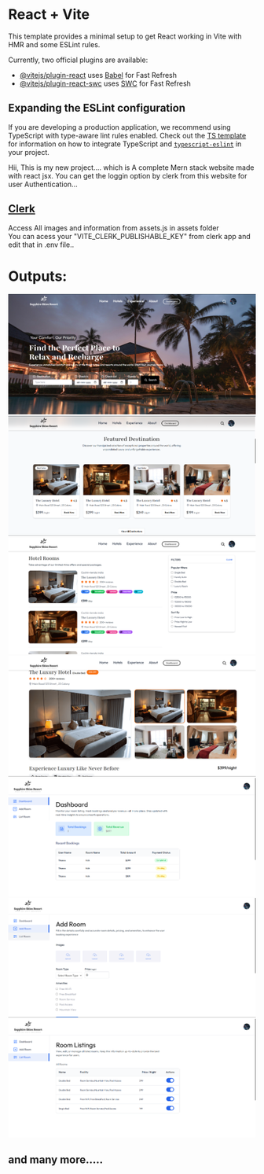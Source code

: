 # React + Vite

This template provides a minimal setup to get React working in Vite with HMR and some ESLint rules.

Currently, two official plugins are available:

- [@vitejs/plugin-react](https://github.com/vitejs/vite-plugin-react/blob/main/packages/plugin-react) uses [Babel](https://babeljs.io/) for Fast Refresh
- [@vitejs/plugin-react-swc](https://github.com/vitejs/vite-plugin-react/blob/main/packages/plugin-react-swc) uses [SWC](https://swc.rs/) for Fast Refresh

## Expanding the ESLint configuration

If you are developing a production application, we recommend using TypeScript with type-aware lint rules enabled. Check out the [TS template](https://github.com/vitejs/vite/tree/main/packages/create-vite/template-react-ts) for information on how to integrate TypeScript and [`typescript-eslint`](https://typescript-eslint.io) in your project.
<br/>
<p>Hii, This is my new project.... which is A complete Mern stack website made with react jsx. You can get the loggin option by clerk from this website for user Authentication... <h2><a style="text-decoration =none" href="https://clerk.com/">Clerk</a></h2></p>
<p>
  Access All images and information from assets.js in assets folder
  <br/>
  You can acess your "VITE_CLERK_PUBLISHABLE_KEY" from clerk app and edit that in .env file..
</p>
<h1>Outputs: </h1>
<img src="src/assets/r1.png" alt='1'>
<img src="src/assets/r2.png" alt='2'>
<img src="src/assets/r3.png" alt='3'>
<img src="src/assets/r4.png" alt='4'>
<img src="src/assets/r5.png" alt='5'>
<img src="src/assets/r6.png" alt='6'>
<img src="src/assets/r7.png" alt='7'>
<h2>and many more.....</h2>
